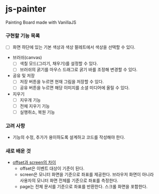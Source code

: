 # js-painter
Painting Board made with VanillaJS

### 구현할 기능 목록

- [ ] 화면 하단에 있는 기본 색상과 색상 팔레트에서 색상을 선택할 수 있다.
- 브러쉬(canvas)
  - [ ] 색칠 모드(그리기, 채우기)를 설정할 수 있다.
  - [ ] 브러쉬의 굵기를 마우스 드래그로 굵기 바를 조정해 변경할 수 있다.
- 공유 및 저장
  - [ ] 저장 버튼을 누르면 현재 그림을 저장할 수 있다.
  - [ ] 공유 버튼을 누르면 해당 이미지를 소셜 미디어에 올릴 수 있다.
- 지우기
  - [ ] 지우개 기능
  - [ ] 전체 지우기 기능
  - [ ] 실행취소, 복원 기능

### 고려 사항

- 기능의 수정, 추가가 용이하도록 설계하고 코드를 작성해야 한다.
  

### 새로 배운 것
- [offset과 screen의 차이](http://megaton111.cafe24.com/2016/11/29/clientx-offsetx-pagex-screenx%EC%9D%98-%EC%B0%A8%EC%9D%B4%EC%A0%90/)
  - offset은 이벤트 대상이 기준이 된다. 
  - screen은 모니터 화면을 기준으로 좌표를 제공한다. 브라우저 화면이 아니라 사용자의 모니터 화면 전체를 기준으로 좌표를 측정한다.
  - page는 전체 문서를 기준으로 좌표를 반환한다. 스크롤 화면을 포함한다.